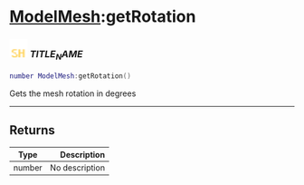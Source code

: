 # [ModelMesh](../modelmesh/README.md):getRotation

### <img src="../../.gitbook/assets/shared.png" width="32" height="32" /> $TITLE_NAME$

```lua
number ModelMesh:getRotation()
```

Gets the mesh rotation in degrees<br>

-----------------
## Returns

| Type   | Description |
| ------ | ----------: |
| number | No description |

